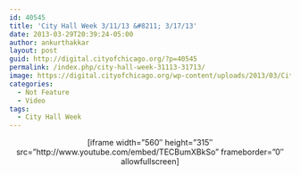 ```yaml
---
id: 40545
title: 'City Hall Week 3/11/13 &#8211; 3/17/13'
date: 2013-03-29T20:39:24-05:00
author: ankurthakkar
layout: post
guid: http://digital.cityofchicago.org/?p=40545
permalink: /index.php/city-hall-week-31113-31713/
image: https://digital.cityofchicago.org/wp-content/uploads/2013/03/CityHallWeek10.png
categories:
  - Not Feature
  - Video
tags:
  - City Hall Week
---
```

<p style="text-align: center;">
  [iframe width=&#8221;560&#8243; height=&#8221;315&#8243; src=&#8221;http://www.youtube.com/embed/TECBumXBkSo&#8221; frameborder=&#8221;0&#8243; allowfullscreen]
</p>